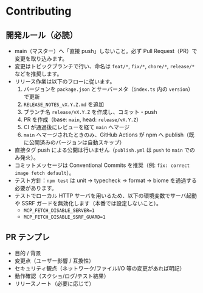# Contributing

## 開発ルール（必読）
- main（マスター）へ「直接 push」しないこと。必ず Pull Request（PR）で変更を取り込みます。
- 変更はトピックブランチで行い、命名は `feat/*`, `fix/*`, `chore/*`, `release/*` などを推奨します。
- リリース作業は以下のフローに従います。
  1. バージョンを `package.json` とサーバーメタ（`index.ts` 内の `version`）で更新
  2. `RELEASE_NOTES_vX.Y.Z.md` を追加
  3. ブランチ名 `release/vX.Y.Z` を作成し、コミット・push
  4. PR を作成（base: `main`, head: `release/vX.Y.Z`）
  5. CI が通過後にレビューを経て `main` へマージ
  6. `main` へマージされたときのみ、GitHub Actions が npm へ publish（既に公開済みのバージョンは自動スキップ）
- 直接タグ push による公開は行いません（`publish.yml` は `push` to `main` でのみ発火）。
- コミットメッセージは Conventional Commits を推奨（例: `fix: correct image fetch default`）。
- テスト方針：`npm test` は unit → typecheck → format → biome を通過する必要があります。
- テストでローカル HTTP サーバを用いるため、以下の環境変数でサーバ起動や SSRF ガードを無効化します（本番では設定しないこと）。
  - `MCP_FETCH_DISABLE_SERVER=1`
  - `MCP_FETCH_DISABLE_SSRF_GUARD=1`

## PR テンプレ
- 目的 / 背景
- 変更点（ユーザー影響 / 互換性）
- セキュリティ観点（ネットワーク/ファイルI/O 等の変更があれば明記）
- 動作確認（スクショ/ログ/テスト結果）
- リリースノート（必要に応じて）
